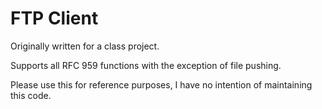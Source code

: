 # FTP Client
Originally written for a class project.

Supports all RFC 959 functions with the exception of file pushing.

Please use this for reference purposes, I have no intention of maintaining this code. 
